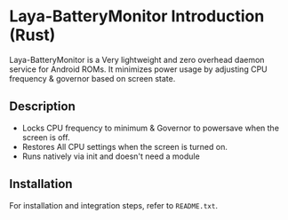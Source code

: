 # Laya-BatteryMonitor Introduction (Rust)

Laya-BatteryMonitor is a Very lightweight and zero overhead daemon service for Android ROMs. It minimizes power usage by adjusting CPU frequency & governor based on screen state.

## Description

- Locks CPU frequency to minimum & Governor to powersave when the screen is off.
- Restores All CPU settings when the screen is turned on.
- Runs natively via init and doesn't need a module

## Installation

For installation and integration steps, refer to `README.txt`.
